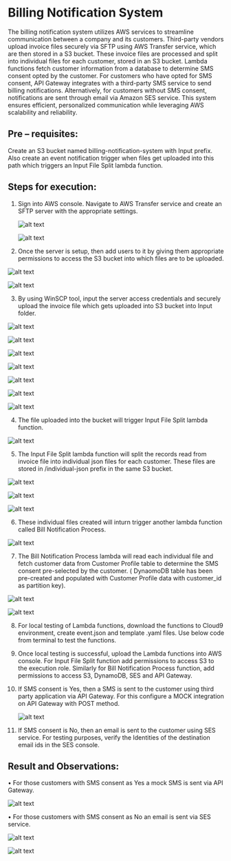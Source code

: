 
# Billing Notification System

The billing notification system utilizes AWS services to streamline communication between a company and its customers. Third-party vendors upload invoice files securely via SFTP using AWS Transfer service, which are then stored in a S3 bucket. These invoice files are processed and split into individual files for each customer, stored in an S3 bucket. Lambda functions fetch customer information from a database to determine SMS consent opted by the customer. For customers who have opted for SMS consent, API Gateway integrates with a third-party SMS service to send billing notifications. Alternatively, for customers without SMS consent, notifications are sent through email via Amazon SES service. This system ensures efficient, personalized communication while leveraging AWS scalability and reliability.


## Pre – requisites:

Create an S3 bucket named billing-notification-system with Input prefix. Also create an event notification trigger when files get uploaded into this path which triggers an Input File Split lambda function.

## Steps for execution:

1.	Sign into AWS console. Navigate to AWS Transfer service and create an SFTP server with the appropriate settings.
   
    ![alt text](https://github.com/pratheekshavrao/Billing-Notification-System/blob/main/images/SFTP-Server_1.jpg)

    ![alt text](https://github.com/pratheekshavrao/Billing-Notification-System/blob/main/images/SFTP_Server2.jpg)
  	
   
2.	Once the server is setup, then add users to it by giving them appropriate permissions to access the S3 bucket into which files are to be uploaded.

   ![alt text](https://github.com/pratheekshavrao/Billing-Notification-System/blob/main/images/SFTP_User_1.jpg)

   ![alt text](https://github.com/pratheekshavrao/Billing-Notification-System/blob/main/images/SFTP_User_2.jpg)
   
   
3.	By using WinSCP tool, input the server access credentials and securely upload the invoice file which gets uploaded into S3 bucket into Input folder.

   ![alt text](https://github.com/pratheekshavrao/Billing-Notification-System/blob/main/images/SFTP_Access_1.jpg)

   ![alt text](https://github.com/pratheekshavrao/Billing-Notification-System/blob/main/images/SFTP_Access_2.jpg)

   ![alt text](https://github.com/pratheekshavrao/Billing-Notification-System/blob/main/images/SFTP_Login_Screen.jpg)

   ![alt text](https://github.com/pratheekshavrao/Billing-Notification-System/blob/main/images/SFTP_File_Upload_1.jpg)

   ![alt text](https://github.com/pratheekshavrao/Billing-Notification-System/blob/main/images/SFTP_File_Upload_2.jpg)

   ![alt text](https://github.com/pratheekshavrao/Billing-Notification-System/blob/main/images/S3_InputFile_Uploaded.jpg)

   ![alt text](https://github.com/pratheekshavrao/Billing-Notification-System/blob/main/images/Input_file.jpg)
   
   
4.	The file uploaded into the bucket will trigger Input File Split lambda function.

   ![alt text](https://github.com/pratheekshavrao/Billing-Notification-System/blob/main/images/Input_File_Split_Trigger.jpg)
   
   
5.	The Input File Split lambda function will split the records read from invoice file into individual json files for each customer. These files are stored in /individual-json prefix in the same S3 bucket.

   ![alt text](https://github.com/pratheekshavrao/Billing-Notification-System/blob/main/images/Input_File_Split_Lambda.jpg)

   ![alt text](https://github.com/pratheekshavrao/Billing-Notification-System/blob/main/images/Individual_files_created_1.jpg)

   ![alt text](https://github.com/pratheekshavrao/Billing-Notification-System/blob/main/images/Individual_files_created_2.jpg)
   
   
6.	These individual files created will inturn trigger another lambda function called Bill Notification Process.

   ![alt text](https://github.com/pratheekshavrao/Billing-Notification-System/blob/main/images/Bill_Notification_Process_Trigger.jpg)

   
7.	The Bill Notification Process lambda will read each individual file and fetch customer data from Customer Profile table to determine the SMS consent pre-selected by the customer. ( DynaomoDB table has been pre-created and populated with Customer Profile data with customer_id as partition key).

   ![alt text](https://github.com/pratheekshavrao/Billing-Notification-System/blob/main/images/Bill_Notification_Process_Lambda.jpg)

   ![alt text](https://github.com/pratheekshavrao/Billing-Notification-System/blob/main/images/Customer_Profile_table.jpg)

   
8.	For local testing of Lambda functions, download the functions to Cloud9 environment, create event.json and template .yaml files. Use below code from terminal to test the functions.
    
9.	Once local testing is successful, upload the Lambda functions into AWS console. For Input File Split function add permissions to access S3 to the execution role. Similarly for Bill Notification Process function, add permissions to access S3, DynamoDB, SES and API Gateway.
    
10.	If SMS consent is Yes, then a SMS is sent to the customer using third party application via API Gateway. For this configure a MOCK integration on API Gateway with POST method.

    ![alt text](https://github.com/pratheekshavrao/Billing-Notification-System/blob/main/images/API_Gateway.jpg)

    
11.	 If SMS consent is No, then an email is sent to the customer using SES service. For testing purposes, verify the Identities of the destination email ids in the SES console.

## Result and Observations:

•	For those customers with SMS consent as Yes a mock SMS is sent via API Gateway.

![alt text](https://github.com/pratheekshavrao/Billing-Notification-System/blob/main/images/SMS_Sent.jpg)


•	For those customers with SMS consent as No an email is sent via SES service.

![alt text](https://github.com/pratheekshavrao/Billing-Notification-System/blob/main/images/Email_sent_1.jpg)

![alt text](https://github.com/pratheekshavrao/Billing-Notification-System/blob/main/images/Email_sent_2.jpg)
